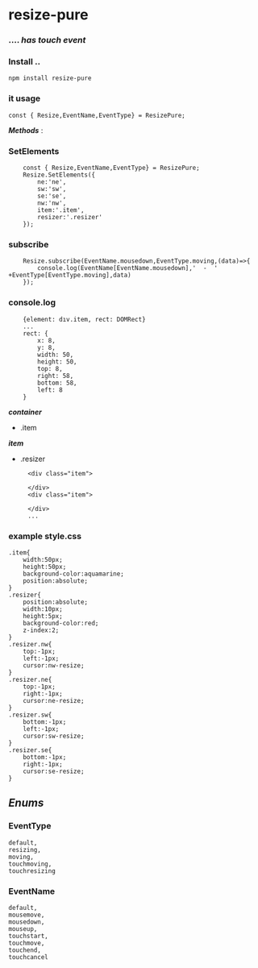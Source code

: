 # resize-pure

### .... ***has touch event***

### Install ..

    npm install resize-pure

### it usage 

    const { Resize,EventName,EventType} = ResizePure;

***Methods*** :

### SetElements
  
        const { Resize,EventName,EventType} = ResizePure;
        Resize.SetElements({
            ne:'ne',
            sw:'sw',
            se:'se',
            nw:'nw',
            item:'.item',
            resizer:'.resizer'
        });

### subscribe
  
        Resize.subscribe(EventName.mousedown,EventType.moving,(data)=>{
            console.log(EventName[EventName.mousedown],'  -  ' +EventType[EventType.moving],data)
        });

### console.log

        {element: dıv.item, rect: DOMRect}
        ...
        rect: {
            x: 8,
            y: 8,
            width: 50,
            height: 50,
            top: 8,
            right: 58,
            bottom: 58,
            left: 8
        }

***container***
- .item

***item***
- .resizer
 
        <div class="item">
            
        </div>
        <div class="item">
            
        </div>
        ...


### example style.css

    .item{
        width:50px;
        height:50px;
        background-color:aquamarine;
        position:absolute;
    }
    .resizer{
        position:absolute;
        width:10px;
        height:5px;
        background-color:red;
        z-index:2;
    }
    .resizer.nw{
        top:-1px;
        left:-1px;
        cursor:nw-resize;
    }
    .resizer.ne{
        top:-1px;
        right:-1px;
        cursor:ne-resize;
    }
    .resizer.sw{
        bottom:-1px;
        left:-1px;
        cursor:sw-resize;
    }
    .resizer.se{
        bottom:-1px;
        right:-1px;
        cursor:se-resize;
    }

## ***Enums***

### EventType
    default,
    resizing,
    moving,
    touchmoving,
    touchresizing

### EventName
    default,
    mousemove,
    mousedown,
    mouseup,
    touchstart,
    touchmove,
    touchend,
    touchcancel
